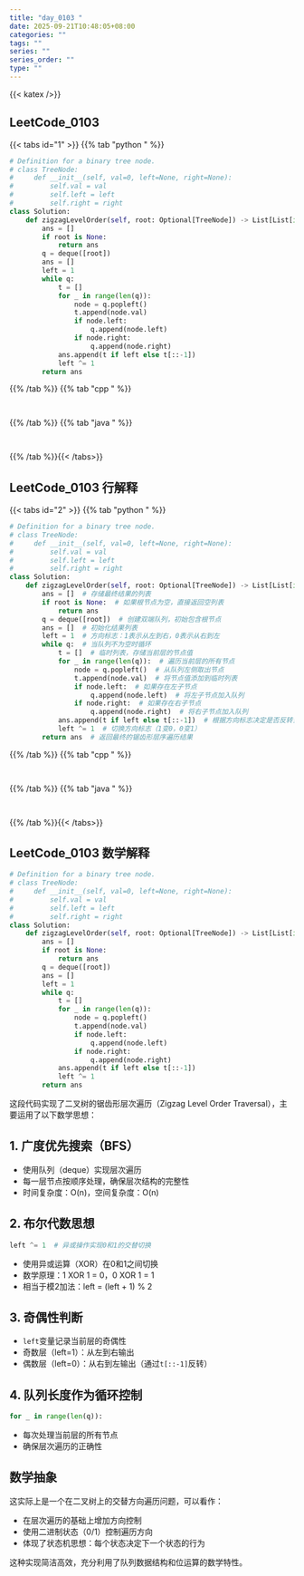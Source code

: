```yaml
---
title: "day_0103 "
date: 2025-09-21T10:48:05+08:00
categories: ""
tags: ""
series: ""
series_order: ""
type: ""
---
```


{{< katex />}}


## LeetCode_0103 

{{< tabs id="1" >}}
{{% tab "python " %}}

```python 
# Definition for a binary tree node.
# class TreeNode:
#     def __init__(self, val=0, left=None, right=None):
#         self.val = val
#         self.left = left
#         self.right = right
class Solution:
    def zigzagLevelOrder(self, root: Optional[TreeNode]) -> List[List[int]]:
        ans = []
        if root is None:
            return ans
        q = deque([root])
        ans = []
        left = 1
        while q:
            t = []
            for _ in range(len(q)):
                node = q.popleft()
                t.append(node.val)
                if node.left:
                    q.append(node.left)
                if node.right:
                    q.append(node.right)
            ans.append(t if left else t[::-1])
            left ^= 1
        return ans 
```

{{% /tab %}}
{{% tab "cpp " %}}

```cpp 
 
```

{{% /tab %}}
{{% tab "java " %}}

```java 
 
```

{{% /tab %}}{{< /tabs>}}

## LeetCode_0103  行解释

{{< tabs id="2" >}}
{{% tab "python " %}}

```python
# Definition for a binary tree node.
# class TreeNode:
#     def __init__(self, val=0, left=None, right=None):
#         self.val = val
#         self.left = left
#         self.right = right
class Solution:
    def zigzagLevelOrder(self, root: Optional[TreeNode]) -> List[List[int]]:
        ans = []  # 存储最终结果的列表
        if root is None:  # 如果根节点为空，直接返回空列表
            return ans
        q = deque([root])  # 创建双端队列，初始包含根节点
        ans = []  # 初始化结果列表
        left = 1  # 方向标志：1表示从左到右，0表示从右到左
        while q:  # 当队列不为空时循环
            t = []  # 临时列表，存储当前层的节点值
            for _ in range(len(q)):  # 遍历当前层的所有节点
                node = q.popleft()  # 从队列左侧取出节点
                t.append(node.val)  # 将节点值添加到临时列表
                if node.left:  # 如果存在左子节点
                    q.append(node.left)  # 将左子节点加入队列
                if node.right:  # 如果存在右子节点
                    q.append(node.right)  # 将右子节点加入队列
            ans.append(t if left else t[::-1])  # 根据方向标志决定是否反转当前层结果
            left ^= 1  # 切换方向标志（1变0，0变1）
        return ans  # 返回最终的锯齿形层序遍历结果
```

{{% /tab %}}
{{% tab "cpp " %}}

```cpp 
 
```

{{% /tab %}}
{{% tab "java " %}}

```java 
 
```

{{% /tab %}}{{< /tabs>}}

## LeetCode_0103  数学解释

```python 
# Definition for a binary tree node.
# class TreeNode:
#     def __init__(self, val=0, left=None, right=None):
#         self.val = val
#         self.left = left
#         self.right = right
class Solution:
    def zigzagLevelOrder(self, root: Optional[TreeNode]) -> List[List[int]]:
        ans = []
        if root is None:
            return ans
        q = deque([root])
        ans = []
        left = 1
        while q:
            t = []
            for _ in range(len(q)):
                node = q.popleft()
                t.append(node.val)
                if node.left:
                    q.append(node.left)
                if node.right:
                    q.append(node.right)
            ans.append(t if left else t[::-1])
            left ^= 1
        return ans 
```


这段代码实现了二叉树的锯齿形层次遍历（Zigzag Level Order Traversal），主要运用了以下数学思想：

## 1. 广度优先搜索（BFS）
- 使用队列（deque）实现层次遍历
- 每一层节点按顺序处理，确保层次结构的完整性
- 时间复杂度：O(n)，空间复杂度：O(n)

## 2. 布尔代数思想
```python
left ^= 1  # 异或操作实现0和1的交替切换
```
- 使用异或运算（XOR）在0和1之间切换
- 数学原理：1 XOR 1 = 0，0 XOR 1 = 1
- 相当于模2加法：left = (left + 1) % 2

## 3. 奇偶性判断
- `left`变量记录当前层的奇偶性
- 奇数层（left=1）：从左到右输出
- 偶数层（left=0）：从右到左输出（通过`t[::-1]`反转）

## 4. 队列长度作为循环控制
```python
for _ in range(len(q)):
```
- 每次处理当前层的所有节点
- 确保层次遍历的正确性

## 数学抽象
这实际上是一个在二叉树上的交替方向遍历问题，可以看作：
- 在层次遍历的基础上增加方向控制
- 使用二进制状态（0/1）控制遍历方向
- 体现了状态机思想：每个状态决定下一个状态的行为

这种实现简洁高效，充分利用了队列数据结构和位运算的数学特性。


